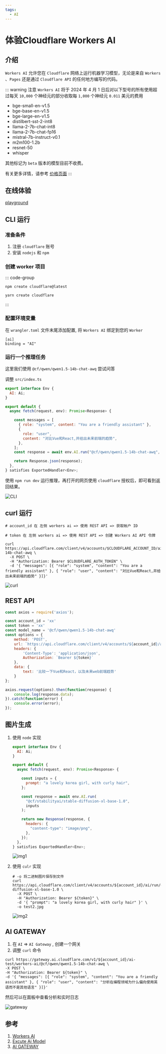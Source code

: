 ```yaml
---
tags:
  - AI
---
```

# 体验Cloudflare Workers AI

## 介绍
`Workers AI` 允许您在 `Cloudflare` 网络上运行机器学习模型，无论是来自 `Workers` 、`Pages` 还是通过 `Cloudflare API` 的任何地方编写的代码。

::: warning 注意
`Workers AI` 将于 2024 年 4 月 1 日后对以下型号的所有使用超过每天 `10,000` 个神经元的部分收取每 `1,000` 个神经元 `0.011` 美元的费用

* bge-small-en-v1.5
* bge-base-en-v1.5
* bge-large-en-v1.5
* distilbert-sst-2-int8
* llama-2-7b-chat-int8
* llama-2-7b-chat-fp16
* mistral-7b-instruct-v0.1
* m2m100-1.2b
* resnet-50
* whisper

其他标记为 `beta` 版本的模型目前不收费。

有关更多详情，请参考 [价格页面](https://developers.cloudflare.com/workers-ai/platform/pricing)
:::

## 在线体验
[playground](https://playground.ai.cloudflare.com/)

## CLI 运行
### 准备条件
1. 注册 `cloudflare` 账号
1. 安装 `nodejs` 和 `npm`

### 创建 worker 项目

::: code-group
```shell [npm]
npm create cloudflare@latest
```
```shell [yarn]
yarn create cloudflare
```
:::

### 配置环境变量

在 `wrangler.toml` 文件末尾添加配置, 将 `Workers AI` 绑定到您的 `Worker`

```shell
[ai]
binding = "AI"
```

### 运行一个推理任务

这里我们使用 `@cf/qwen/qwen1.5-14b-chat-awq` 尝试问答

调整 `src/index.ts`

```js
export interface Env {
  AI: Ai;
}

export default {
  async fetch(request, env): Promise<Response> {

    const messages = [
      { role: "system", content: "You are a friendly assistant" },
      {
        role: "user",
        content: "对比Vue和React,并给出未来前端的趋势",
      },
    ];
    const response = await env.AI.run("@cf/qwen/qwen1.5-14b-chat-awq", { messages });

    return Response.json(response);
  },
} satisfies ExportedHandler<Env>;
```

使用 `npm run dev` 运行推理，再打开的网页使用 `cloudflare` 授权后，即可看到返回结果。

![CLI](/Images/AI/体验CloudflareWorkersAI/cli.jpg)

## curl 运行

```shell
# account_id 在 左侧 workers ai => 使用 REST API => 获取帐户 ID

# token 在 左侧 workers ai => 使用 REST API => 创建 Workers AI API 令牌

curl https://api.cloudflare.com/client/v4/accounts/$CLOUDFLARE_ACCOUNT_ID/ai/run/@cf/qwen/qwen1.5-14b-chat-awq \
  -X POST \
  -H "Authorization: Bearer $CLOUDFLARE_AUTH_TOKEN" \
  -d '{ "messages": [{ "role": "system", "content": "You are a friendly assistant" }, { "role": "user", "content": "对比Vue和React,并给出未来前端的趋势" }]}'
```

  ![curl](/Images/AI/体验CloudflareWorkersAI/curl.jpg "curl")

## REST API

```js
const axios = require('axios');

const account_id = 'xx'
const token = 'xx'
const model_name = '@cf/qwen/qwen1.5-14b-chat-awq'
const options = {
	method: 'POST',
	url: `https://api.cloudflare.com/client/v4/accounts/${account_id}/ai/run/${model_name}`,
	headers: {
		'Content-Type': 'application/json',
		Authorization: `Bearer ${token}`
	},
	data: {
		text: '比较一下Vue和React，以及未来web前端趋势'
	}
};

axios.request(options).then(function(response) {
	console.log(response.data);
}).catch(function(error) {
	console.error(error);
});
```

## 图片生成
1. 使用 `node` 实现

    ```js
    export interface Env {
      AI: Ai;
    }

    export default {
      async fetch(request, env): Promise<Response> {

        const inputs = {
          prompt: "a lovely korea girl, with curly hair",
        };

        const response = await env.AI.run(
          "@cf/stabilityai/stable-diffusion-xl-base-1.0",
          inputs
        );

        return new Response(response, {
          headers: {
            "content-type": "image/png",
          },
        });
      },
    } satisfies ExportedHandler<Env>;
    ```

    ![img1](/Images/AI/体验CloudflareWorkersAI/img1.jpg "img1")

1. 使用 `culr` 实现

    ```shell
    # -o 将二进制图片保存到文件
    curl https://api.cloudflare.com/client/v4/accounts/${account_id}/ai/run/@cf/stabilityai/stable-diffusion-xl-base-1.0 \
      -X POST \
      -H "Authorization: Bearer ${token}" \
      -d '{ "prompt": "a lovely korea girl, with curly hair" }' \
      -o test2.jpg
    ```

    ![img2](/Images/AI/体验CloudflareWorkersAI/img2.jpg "img2")

## AI GATEWAY
1. 在 `AI` => `AI Gateway` , 创建一个网关
1. 调整 `curl` 命令

```shell
curl https://gateway.ai.cloudflare.com/v1/${account_id}/ai-test/workers-ai/@cf/qwen/qwen1.5-14b-chat-awq \
-X POST \
-H "Authorization: Bearer ${token}" \
-d '{ "messages": [{ "role": "system", "content": "You are a friendly assistant" }, { "role": "user", "content": "分析在编程领域为什么偏向使用英语而不是其他语言" }]}'
```
然后可以在面板中查看分析和实时日志

![gateway](/Images/AI/体验CloudflareWorkersAI/gateway.jpg "gateway")



## 参考
1. [Workers AI](https://developers.cloudflare.com/workers-ai/)
1. [Excute Ai Model](https://developers.cloudflare.com/api/operations/workers-ai-post-run-model)
1. [AI GATEWAY](https://developers.cloudflare.com/ai-gateway/get-started/creating-gateway/)